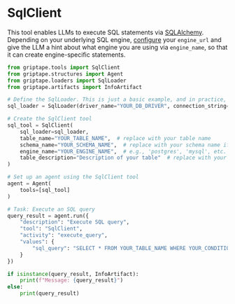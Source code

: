# SqlClient

This tool enables LLMs to execute SQL statements via [SQLAlchemy](https://www.sqlalchemy.org/). Depending on your underlying SQL engine, [configure](https://docs.sqlalchemy.org/en/20/core/engines.html) your `engine_url` and give the LLM a hint about what engine you are using via `engine_name`, so that it can create engine-specific statements.

```python
from griptape.tools import SqlClient
from griptape.structures import Agent
from griptape.loaders import SqlLoader
from griptape.artifacts import InfoArtifact

# Define the SqlLoader. This is just a basic example, and in practice, you'd initialize it based on your DBMS.
sql_loader = SqlLoader(driver_name="YOUR_DB_DRIVER", connection_string="YOUR_CONNECTION_STRING")

# Create the SqlClient tool
sql_tool = SqlClient(
    sql_loader=sql_loader,
    table_name="YOUR_TABLE_NAME",  # replace with your table name
    schema_name="YOUR_SCHEMA_NAME",  # replace with your schema name if you have one, else remove this line
    engine_name="YOUR_ENGINE_NAME",  # e.g., 'postgres', 'mysql', etc.
    table_description="Description of your table"  # replace with your table description or remove if not necessary
)

# Set up an agent using the SqlClient tool
agent = Agent(
    tools=[sql_tool]
)

# Task: Execute an SQL query
query_result = agent.run({
    "description": "Execute SQL query",
    "tool": "SqlClient",
    "activity": "execute_query",
    "values": {
        "sql_query": "SELECT * FROM YOUR_TABLE_NAME WHERE YOUR_CONDITION"  # replace with your actual SQL query
    }
})

if isinstance(query_result, InfoArtifact):
    print(f"Message: {query_result}")
else:
    print(query_result)
```
